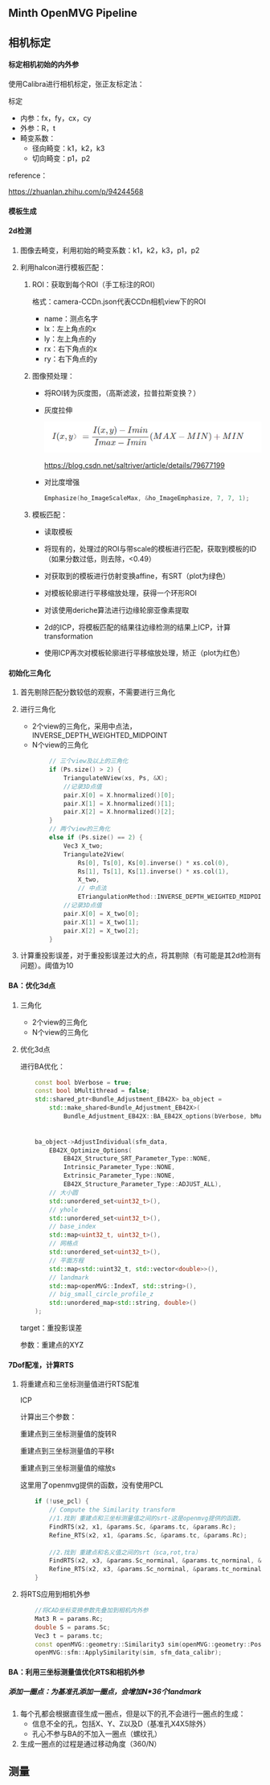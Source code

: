 ## Minth OpenMVG Pipeline

## 相机标定

#### 标定相机初始的内外参

使用Calibra进行相机标定，张正友标定法：

标定

- 内参：fx，fy，cx，cy
- 外参：R，t
- 畸变系数：
  - 径向畸变：k1，k2，k3
  - 切向畸变：p1，p2



reference：

https://zhuanlan.zhihu.com/p/94244568



#### 模板生成





#### 2d检测

1. 图像去畸变，利用初始的畸变系数：k1，k2，k3，p1，p2

2. 利用halcon进行模板匹配：

   1. ROI：获取到每个ROI（手工标注的ROI）

      格式：camera-CCDn.json代表CCDn相机view下的ROI

      - name：测点名字
      - lx：左上角点的x
      - ly：左上角点的y
      - rx：右下角点的x
      - ry：右下角点的y

   2. 图像预处理：

      - 将ROI转为灰度图，（高斯滤波，拉普拉斯变换？）

      - 灰度拉伸

        ![灰度拉伸](..\picture\灰度拉伸.png)

        https://blog.csdn.net/saltriver/article/details/79677199

      - 对比度增强

        ```c++
        Emphasize(ho_ImageScaleMax, &ho_ImageEmphasize, 7, 7, 1);
        ```

   3. 模板匹配：

      - 读取模板
      - 将现有的，处理过的ROI与带scale的模板进行匹配，获取到模板的ID（如果分数过低，则去除，<0.49）
      - 对获取到的模板进行仿射变换affine，有SRT（plot为绿色）
      - 对模板轮廓进行平移缩放处理，获得一个环形ROI

      - 对该使用deriche算法进行边缘轮廓亚像素提取

      - 2d的ICP，将模板匹配的结果往边缘检测的结果上ICP，计算transformation
      - 使用ICP再次对模板轮廓进行平移缩放处理，矫正（plot为红色）

      

#### 初始化三角化

1. 首先剔除匹配分数较低的观察，不需要进行三角化

2. 进行三角化

   - 2个view的三角化，采用中点法，INVERSE_DEPTH_WEIGHTED_MIDPOINT
   - N个view的三角化

   ```c++
           // 三个view及以上的三角化
           if (Ps.size() > 2) {
               TriangulateNView(xs, Ps, &X);
               //记录3D点值
               pair.X[0] = X.hnormalized()[0];
               pair.X[1] = X.hnormalized()[1];
               pair.X[2] = X.hnormalized()[2];
           }
           // 两个view的三角化
           else if (Ps.size() == 2) {
               Vec3 X_two;
               Triangulate2View(
                   Rs[0], Ts[0], Ks[0].inverse() * xs.col(0),
                   Rs[1], Ts[1], Ks[1].inverse() * xs.col(1),
                   X_two,
                   // 中点法
                   ETriangulationMethod::INVERSE_DEPTH_WEIGHTED_MIDPOINT);
               //记录3D点值
               pair.X[0] = X_two[0];
               pair.X[1] = X_two[1];
               pair.X[2] = X_two[2];
           }
   ```

3. 计算重投影误差，对于重投影误差过大的点，将其剔除（有可能是其2d检测有问题）。阈值为10



#### BA：优化3d点

1. 三角化

   - 2个view的三角化
   - N个view的三角化

2. 优化3d点

   进行BA优化：

   ```c++
       const bool bVerbose = true;
       const bool bMultithread = false;
       std::shared_ptr<Bundle_Adjustment_EB42X> ba_object =
           std::make_shared<Bundle_Adjustment_EB42X>(
               Bundle_Adjustment_EB42X::BA_EB42X_options(bVerbose, bMultithread));
   
   
       ba_object->AdjustIndividual(sfm_data,
           EB42X_Optimize_Options(
               EB42X_Structure_SRT_Parameter_Type::NONE,
               Intrinsic_Parameter_Type::NONE,
               Extrinsic_Parameter_Type::NONE,
               EB42X_Structure_Parameter_Type::ADJUST_ALL),
           // 大小圆
           std::unordered_set<uint32_t>(),
           // yhole
           std::unordered_set<uint32_t>(),
           // base_index
           std::map<uint32_t, uint32_t>(),
           // 网格点
           std::unordered_set<uint32_t>(),
           // 平面方程
           std::map<std::uint32_t, std::vector<double>>(),
           // landmark
           std::map<openMVG::IndexT, std::string>(),
           // big_small_circle_profile_z
           std::unordered_map<std::string, double>()
       );
   ```

   target：重投影误差

   参数：重建点的XYZ



#### 7Dof配准，计算RTS

1. 将重建点和三坐标测量值进行RTS配准

   ICP

   计算出三个参数：

   重建点到三坐标测量值的旋转R

   重建点到三坐标测量值的平移t

   重建点到三坐标测量值的缩放s

   这里用了openmvg提供的函数，没有使用PCL

   ```c++
       if (!use_pcl) {
           // Compute the Similarity transform
           //1.找到 重建点和三坐标测量值之间的srt-这是openmvg提供的函数。
           FindRTS(x2, x1, &params.Sc, &params.tc, &params.Rc);
           Refine_RTS(x2, x1, &params.Sc, &params.tc, &params.Rc);
   
           //2.找到 重建点和名义值之间的srt（sca,rot,tra）
           FindRTS(x2, x3, &params.Sc_norminal, &params.tc_norminal, &params.Rc_norminal);
           Refine_RTS(x2, x3, &params.Sc_norminal, &params.tc_norminal, &params.Rc_norminal);
       }
   ```

   

2. 将RTS应用到相机外参

   ```c++
       //将CAD坐标变换参数先叠加到相机内外参
       Mat3 R = params.Rc;
       double S = params.Sc;
       Vec3 t = params.tc;
       const openMVG::geometry::Similarity3 sim(openMVG::geometry::Pose3(R, -R.transpose() * t / S), S);
       openMVG::sfm::ApplySimilarity(sim, sfm_data_calibr);
   ```

   



#### BA：利用三坐标测量值优化RTS和相机外参

##### 添加一圈点：为基准孔添加一圈点，会增加N*36个landmark

1. 每个孔都会根据直径生成一圈点，但是以下的孔不会进行一圈点的生成：
   - 信息不全的孔，包括X、Y、Z以及D（基准孔X4X5除外）
   - 孔心不参与BA的不加入一圈点（螺纹孔）
2. 生成一圈点的过程是通过移动角度（360/N）



























## 测量

